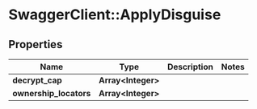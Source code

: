 # SwaggerClient::ApplyDisguise

## Properties
Name | Type | Description | Notes
------------ | ------------- | ------------- | -------------
**decrypt_cap** | **Array&lt;Integer&gt;** |  | 
**ownership_locators** | **Array&lt;Integer&gt;** |  | 


